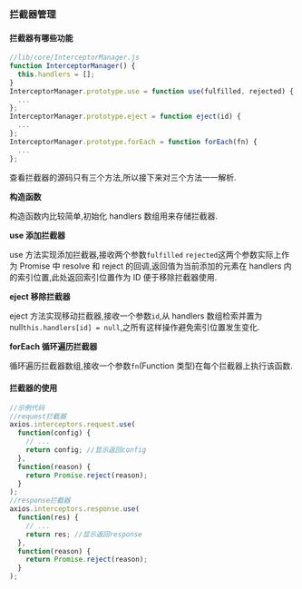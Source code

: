 ### 拦截器管理
#### 拦截器有哪些功能

```javascript
//lib/core/InterceptorManager.js
function InterceptorManager() {
  this.handlers = [];
}
InterceptorManager.prototype.use = function use(fulfilled, rejected) {
  ...
};
InterceptorManager.prototype.eject = function eject(id) {
  ...
};
InterceptorManager.prototype.forEach = function forEach(fn) {
  ...
};
```

查看拦截器的源码只有三个方法,所以接下来对三个方法一一解析.

**构造函数**

构造函数内比较简单,初始化 handlers 数组用来存储拦截器.

**use 添加拦截器**

use 方法实现添加拦截器,接收两个参数`fulfilled` `rejected`这两个参数实际上作为 Promise 中 resolve 和 reject 的回调,返回值为当前添加的元素在 handlers 内的索引位置,此处返回索引位置作为 ID 便于移除拦截器使用.

**eject 移除拦截器**

eject 方法实现移动拦截器,接收一个参数`id`,从 handlers 数组检索并置为 null`this.handlers[id] = null`,之所有这样操作避免索引位置发生变化.

**forEach 循环遍历拦截器**

循环遍历拦截器数组,接收一个参数`fn`(Function 类型)在每个拦截器上执行该函数.

#### 拦截器的使用

```javascript
//示例代码
//request拦截器
axios.interceptors.request.use(
  function(config) {
    // ...
    return config; //显示返回config
  },
  function(reason) {
    return Promise.reject(reason);
  }
);
//response拦截器
axios.interceptors.response.use(
  function(res) {
    // ...
    return res; //显示返回response
  },
  function(reason) {
    return Promise.reject(reason);
  }
);
```
